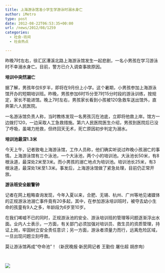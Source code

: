 ```yaml
---
title: 上海游泳馆准小学生学游泳时溺水身亡
author: iMetro
type: post
date: 2012-08-22T06:53:35+00:00
url: /news/2012/08/1259
categories:
  - 社会-坊间
  - 社会热点

---
```

昨晚7时左右，徐汇区漕溪北路上海游泳馆发生一起悲剧，一名小男孩在学习游泳时不幸溺水身亡。目前，警方已介入调查事故原因。

**培训中突然溺亡**

据了解，男孩年仅6岁半，即将在9月份上小学。这个暑期，小男孩参加上海游泳馆开办的短期培训班。昨晚，男孩参加6时15分至7时15分时段的游泳训练，按规定，家长不能进馆。晚上7时左右，男孩家长看到小孩被120急救车送出馆外，直奔第六人民医院。

一名游泳馆负责人称，当时教练发现一名男孩沉在池底，立即将他救上岸。馆方一边拨打120，一边采取人工急救措施。第六人民医院医生介绍，男孩到医院后已没了呼吸，虽竭力抢救，但终回天无术，死亡原因初步判定为溺水。

**培训池最深1.3米**

今天上午，记者致电上海游泳馆，工作人员称，他们确实听说过昨晚小孩溺亡的事情。上海游泳馆有三个泳池，一个大泳池，两个小的培训池。大泳池长50米，有8根泳道，最深处2米至3米。而小男孩的溺亡地点为培训池。培训池长25米，有3根泳道，最深处1米至1.3米。事发后，上海游泳馆做了紧急处理，目前仍正常开放。

**游泳班安全敲警钟**

记者在网上粗略查询发现，今年入夏以来，合肥、无锡、杭州、广州等地见诸媒体的正规游泳池溺亡事件竟有20多起，其中，在参加游泳培训班时，被夺去幼小生命的孩童有9人之多，年龄段为6岁至10岁。

在我们唏嘘不已的同时，正规游泳池的安全、游泳培训班的管理等问题逐渐浮出水面。业内人士表示，一方面，有关部门必须加强对培训员、救生员的资质管理，持证上岗，牢固树立安全责任意识；另一方面，游泳者须量力而行，远离危险区域，一旦出现问题立刻呼救。

莫让游泳馆再成“夺命池”！（新民晚报·新民网记者 王勤俭 屠仕超 胡彦珣）

&#160;

![][1]

 [1]: http://ww1.sinaimg.cn/bmiddle/9ff5db9bjw1dw5bcy91zij.jpg